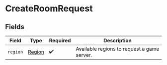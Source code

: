 # CreateRoomRequest


## Fields

| Field                                       | Type                                        | Required                                    | Description                                 |
| ------------------------------------------- | ------------------------------------------- | ------------------------------------------- | ------------------------------------------- |
| `region`                                    | [Region](../../models/shared/region.md)     | :heavy_check_mark:                          | Available regions to request a game server. |